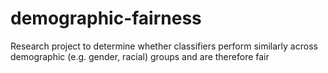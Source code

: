 # demographic-fairness
Research project to determine whether classifiers perform similarly across demographic (e.g. gender, racial) groups and are therefore fair
